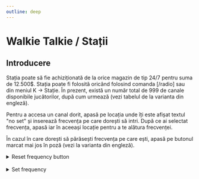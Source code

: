 ```yaml
---
outline: deep
---
```


# Walkie Talkie / Stații

## Introducere

Stația poate să fie achiziționată de la orice magazin de tip 24/7 pentru suma de 12.500$. Stația poate fi folosită oricând folosind comanda [/radio] sau din meniul K -> Stație. În prezent, există un număr total de 999 de canale disponibile jucătorilor, după cum urmează (vezi tabelul de la varianta din engleză).

Pentru a accesa un canal dorit, apasă pe locația unde îți este afișat textul "no set" și inserează frecvența pe care dorești să intri. După ce ai selectat frecvența, apasă iar în aceeași locație pentru a te alătura frecvenței.

În cazul în care dorești să părăsești frecvența pe care ești, apasă pe butonul marcat mai jos în poză (vezi la varianta din engleză).

<details>
  <summary>Reset frequency button</summary>
  <img src="https://v.b-zone.ro/images/wiki/reset-frequency-button.png" alt="Reset frequency button">
</details>

<br/>

<details>
  <summary>Set frequency</summary>
  <img src="https://v.b-zone.ro/images/wiki/set-frequency.gif" alt="Set frequency">
</details>